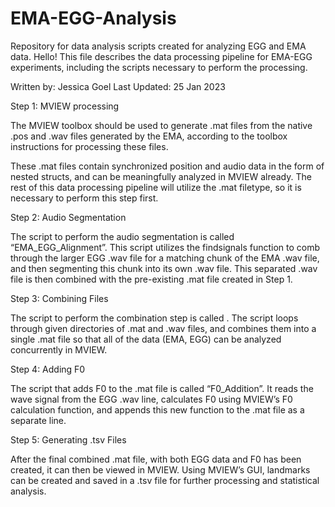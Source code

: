 # EMA-EGG-Analysis
Repository for data analysis scripts created for analyzing EGG and EMA data. 
Hello! This file describes the data processing pipeline for EMA-EGG experiments, including the scripts necessary to perform the processing.

Written by: Jessica Goel
Last Updated: 25 Jan 2023

Step 1: MVIEW processing

The MVIEW toolbox should be used to generate .mat files from the native .pos and .wav files generated by the EMA, according to the toolbox instructions for processing these files. 

These .mat files contain synchronized position and audio data in the form of nested structs, and can be meaningfully analyzed in MVIEW already. The rest of this data processing pipeline will utilize the .mat filetype, so it is necessary to perform this step first. 

Step 2: Audio Segmentation

The script to perform the audio segmentation is called “EMA_EGG_Alignment”. This script utilizes the findsignals function to comb through the larger EGG .wav file for a matching chunk of the EMA .wav file, and then segmenting this chunk into its own .wav file. This separated .wav file is then combined with the pre-existing .mat file created in Step 1. 

Step 3: Combining Files

The script to perform the combination step is called . The script loops through given directories of .mat and .wav files, and combines them into a single .mat file so that all of the data (EMA, EGG) can be analyzed concurrently in MVIEW. 

Step 4: Adding F0

The script that adds F0 to the .mat file is called “F0_Addition”. It reads the wave signal from the EGG .wav line, calculates F0 using MVIEW’s F0 calculation function, and appends this new function to the .mat file as a separate line. 

Step 5: Generating .tsv Files

After the final combined .mat file, with both EGG data and F0 has been created, it can then be viewed in MVIEW. Using MVIEW’s GUI, landmarks can be created and saved in a .tsv file for further processing and statistical analysis. 

